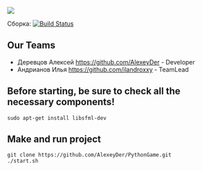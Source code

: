 ![](https://i.ibb.co/KF8Qqt8/image1.png)

Сборка: [![Build Status](https://travis-ci.com/AlexeyDer/PythonGame.svg?branch=master)](https://travis-ci.com/AlexeyDer/PythonGame)

## Our Teams
* Деревцов Алексей <https://github.com/AlexeyDer> - Developer
* Андрианов Илья <https://github.com/ilandroxxy> - TeamLead

## Before starting, be sure to check all the necessary components!
```
sudo apt-get install libsfml-dev
```
## Make and run project
```
git clone https://github.com/AlexeyDer/PythonGame.git
./start.sh
```

